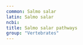 ```yaml
---
common: Salmo salar
latin: Salmo salar
ncbi: 
title: Salmo salar pathways
group: "Vertebrates"
---
```

